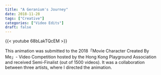 ```yaml
---
title: "A Geranium's Journey"
date: 2018-11-28
tags: ["Creative"]
categories: ["Video Edits"]
draft: false
---
```


{{< youtube 68bLakTQcEM >}}

This animation was submitted to the 2018「Movie Character Created By Me」- Video Competition hosted by the Hong Kong Playground Association and received Semi-Finalist (out of 1500 videos). It was a collaboration between three artists, where I directed the animation.
